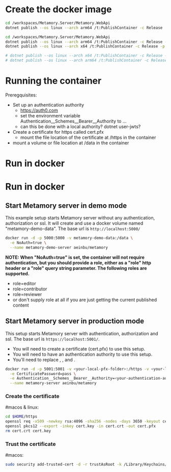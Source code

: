 # Create the docker image

``` bash
cd /workspaces/Metamory.Server/Metamory.WebApi
dotnet publish --os linux --arch arm64 /t:PublishContainer -c Release
```



``` bash
cd /workspaces/Metamory.Server/Metamory.WebApi
dotnet publish --os linux --arch arm64 /t:PublishContainer -c Release -p ContainerImageTags='"latest;2024-02-07"'
dotnet publish --os linux --arch x64 /t:PublishContainer -c Release -p ContainerImageTags='"latest-x64;2024-02-07-x64"'

# dotnet publish --os linux --arch x64 /t:PublishContainer -c Release -p ContainerImageTags=$(date +%F)-x64
# dotnet publish --os linux --arch arm64 /t:PublishContainer -c Release -p ContainerImageTags=$(date +%F)
```

# Running the container
Preregquisites:
- Set up an authentication authority
    - https://auth0.com
    - set the environment variable Authentication__Schemes__Bearer__Authority to ...
    - can this be done with a local authority? dotnet user-jwts?
- Create a certificate for https called cert.pfx
    - mount the file location of the certificate at /https in the container
- mount a volume or file location at /data in the container

# Run in docker
# Run in docker
## Start Metamory server in demo mode
This example setup starts Metamory server without any authentication, authorization or ssl. It will create and use a docker volume named "metamory-demo-data". The base url is `http://localhost:5000/`

``` bash
docker run -d -p 5000:5000 -v metamory-demo-data:/data \
  -e NoAuth=true \
  --name metamory-demo-server aeinbu/metamory
```
__NOTE: When "NoAuth=true" is set, the container will not require authentication, but you should provide a role, either as a "role" http header or a "role" query string parameter. The following roles are supported.__
- role=editor
- role=contributor
- role=reviewer
- or don't supply role at all if you are just getting the current published content


## Start Metamory server in production mode
This setup starts Metamory server with authentication, authorization and ssl. The base url is `https://localhost:5001/`.
- You will need to create a certificate (cert.pfx) to use this setup.
- You will need to have an authentication authority to use this setup.
- You'll need to replace <your-local-pfx-folder>, <your-local-data-folder>, <your-certificate-password> and <your-authentication-authority>.

``` bash
docker run -d -p 5001:5001 -v <your-local-pfx-folder>:/https -v <your-local-data-folder>:/data \
  -e CertificatePassword=pass \
  -e Authentication__Schemes__Bearer__Authority=<your-authentication-authority> \
  --name metamory-server aeinbu/metamory
```


### Create the certificate

#macos & linux:
```bash
cd $HOME/https
openssl req -x509 -newkey rsa:4096 -sha256 -nodes -days 3650 -keyout cert.key -out cert.crt
openssl pkcs12 --export -inkey cert.key -in cert.crt -out cert.pfx
rm cert.crt cert.key
```
### Trust the certificate
#macos:
``` bash
sudo security add-trusted-cert -d -r trustAsRoot -k /Library/Keychains/System.keychain cert.pfx
```